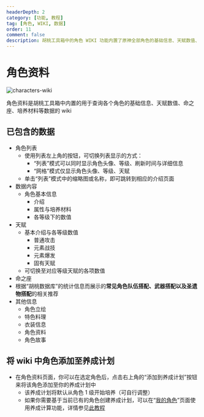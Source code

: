 ```yaml
---
headerDepth: 2
category: [功能, 教程]
tag: [角色, WIKI, 数据]
order: 11
comment: false
description: 胡桃工具箱中的角色 WIKI 功能内置了原神全部角色的基础信息、天赋数值、命之座等全部的重要数据，它帮助玩家方便地获取角色信息。
---
```


# 角色资料

![characters-wiki](https://img.alicdn.com/imgextra/i2/1797064093/O1CN01OKw2Tc1g6e0qbmLe0_!!1797064093.png_.webp)

角色资料是胡桃工具箱中内置的用于查询各个角色的基础信息、天赋数值、命之座、培养材料等数据的 wiki

## 已包含的数据

- 角色列表
  - 使用列表左上角的按钮，可切换列表显示的方式：
    - “列表”模式可以同时显示角色头像、等级、刷新时间与详细信息
    - “网格”模式仅显示角色头像、等级、天赋
  - 单击“列表”模式中的缩略图或名称，即可跳转到相应的介绍页面
- 数据内容
  - 角色基本信息
    - 介绍
    - 属性与培养材料
    - 各等级下的数值
- 天赋
  - 基本介绍与各等级数值
    - 普通攻击
    - 元素战技
    - 元素爆发
    - 固有天赋
  - 可切换至对应等级天赋的各项数值
- 命之座
- 根据“胡桃数据库”的统计信息而展示的**常见角色队伍搭配、武器搭配以及圣遗物搭配**的相关推荐
- 其他信息
  - 角色立绘
  - 特色料理
  - 衣装信息
  - 角色资料
  - 角色故事

## 将 wiki 中角色添加至养成计划

- 在角色资料页面，你可以在选定角色后，点击右上角的“添加到养成计划”按钮来将该角色添加至你的养成计划中
  - 该养成计划将默认从角色 1 级开始培养（可自行调整）
  - 如果你需要基于当前已有的角色创建养成计划，可以在“[我的角色](character-data.md#将当前选定角色加入养成计算)”页面使用养成计算功能，详情参见[此教程](develop-plan.md#基于玩家数据添加)
